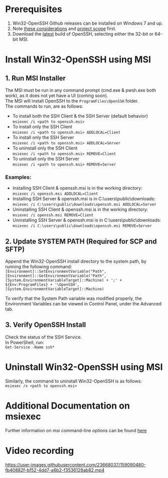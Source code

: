 # Prerequisites
1. Win32-OpenSSH Github releases can be installed on Windows 7 and up.
1. Note [these considerations](https://github.com/PowerShell/Win32-OpenSSH/wiki/Various-Considerations) and [project scope](https://github.com/PowerShell/Win32-OpenSSH/wiki/Project-Scope) first.
1. Download the [latest](https://github.com/PowerShell/Win32-OpenSSH/releases/latest) build of OpenSSH, selecting either the 32-bit or 64-bit MSI.

# Install Win32-OpenSSH using MSI
## 1. Run MSI Installer
The MSI must be run in any command prompt (cmd.exe & pwsh.exe both work), as it does not yet have a UI (coming soon).  
The MSI will install OpenSSH to the `ProgramFiles\OpenSSH` folder.  
The commands to run, are as follows:
* To install both the SSH Client & the SSH Server (default behavior)  
`msiexec /i <path to openssh.msi>`
* To install only the SSH Client  
`msiexec /i <path to openssh.msi> ADDLOCAL=Client`
* To install only the SSH Server  
`msiexec /i <path to openssh.msi> ADDLOCAL=Server`
* To uninstall only the SSH Client  
`msiexec /i <path to openssh.msi> REMOVE=Client`
* To uninstall only the SSH Server  
`msiexec /i <path to openssh.msi> REMOVE=Server`

###  Examples:
* Installing SSH Client & openssh.msi is in the working directory:  
`msiexec /i openssh.msi ADDLOCAL=Client`
* Installing SSH Server & openssh.msi is in C:\users\public\downloads\:  
`msiexec /i C:\users\public\downloads\openssh.msi ADDLOCAL=Server`
* Uninstalling SSH Client & openssh.msi is in the working directory:  
`msiexec /i openssh.msi REMOVE=Client`
* Uninstalling SSH Server & openssh.msi is in C:\users\public\downloads\:  
`msiexec /i C:\users\public\downloads\openssh.msi REMOVE=Server`

## 2. Update SYSTEM PATH (Required for SCP and SFTP)
Append the Win32-OpenSSH install directory to the system path, by running the following command:  
`[Environment]::SetEnvironmentVariable("Path", [Environment]::GetEnvironmentVariable("Path",[System.EnvironmentVariableTarget]::Machine) + ';' + ${Env:ProgramFiles} + '\OpenSSH', [System.EnvironmentVariableTarget]::Machine)`

To verify that the System Path variable was modified properly, the Environment Variables can be viewed in Control Panel, under the Advanced tab. 
## 3. Verify OpenSSH Install
Check the status of the SSH Service.  
In PowerShell, run:   
`Get-Service -Name ssh*`

# Uninstall Win32-OpenSSH using MSI
Similarly, the command to uninstall Win32-OpenSSH is as follows:  
``msiexec /x <path to openssh.msi>``

# Additional Documentation on msiexec
Further information on msi command-line options can be found [here](https://docs.microsoft.com/en-us/windows/win32/msi/command-line-options)

# Video recording
https://user-images.githubusercontent.com/23668037/159090480-fb40882f-bf52-4dd7-a6b2-f3536128ab82.mp4